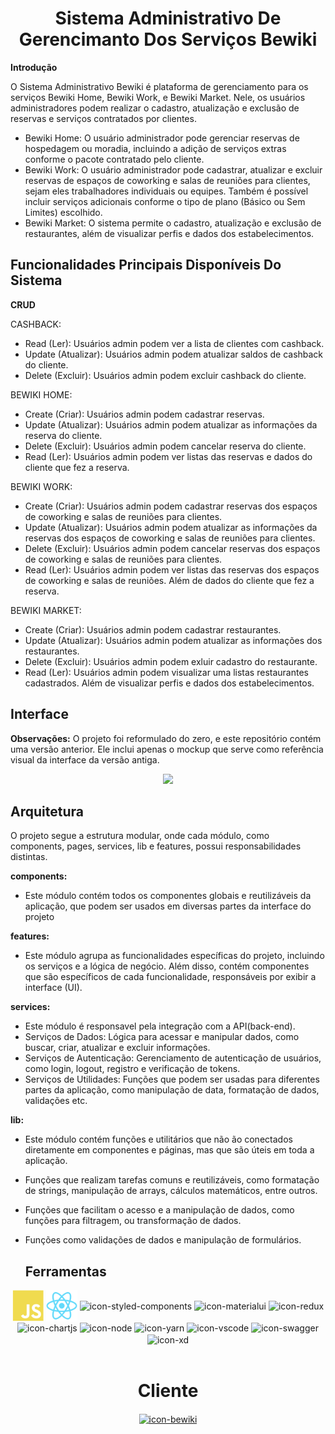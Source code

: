 <div align="center">
<h1>Sistema Administrativo De Gerencimanto Dos Serviços Bewiki</h1>
</div>

<strong>Introdução</strong>

O Sistema Administrativo Bewiki é plataforma de gerenciamento para os serviços Bewiki Home, Bewiki Work,  e Bewiki Market. Nele, os usuários administradores podem realizar o cadastro, atualização e exclusão de reservas e serviços contratados por clientes.

- Bewiki Home: O usuário administrador pode gerenciar reservas de hospedagem ou moradia, incluindo a adição de serviços extras conforme o pacote contratado pelo cliente.
- Bewiki Work: O usuário administrador pode cadastrar, atualizar e excluir reservas de espaços de coworking e salas de reuniões para clientes, sejam eles trabalhadores individuais ou equipes. Também é possível incluir serviços adicionais conforme o tipo de plano (Básico ou Sem Limites) escolhido.
- Bewiki Market: O sistema permite o cadastro, atualização e exclusão de restaurantes, além de visualizar perfis e dados dos estabelecimentos.

## Funcionalidades Principais Disponíveis Do Sistema
<strong>CRUD</strong>

CASHBACK:
* Read (Ler): Usuários admin podem ver a lista de clientes com cashback.
* Update (Atualizar): Usuários admin podem atualizar saldos de cashback do cliente.
* Delete (Excluir):  Usuários admin podem excluir  cashback do cliente.

BEWIKI HOME:
* Create (Criar): Usuários admin podem cadastrar reservas. 
* Update (Atualizar): Usuários admin podem atualizar as informações da reserva do cliente.
* Delete (Excluir): Usuários admin podem cancelar reserva do cliente.
* Read (Ler): Usuários admin podem ver listas das reservas e dados do cliente que fez a reserva. 

BEWIKI WORK:
* Create (Criar): Usuários admin podem cadastrar reservas dos espaços de coworking e salas de reuniões para clientes. 
* Update (Atualizar): Usuários admin podem atualizar as informações da reservas dos espaços de coworking e salas de reuniões para clientes.
* Delete (Excluir): Usuários admin podem cancelar reservas dos espaços de coworking e salas de reuniões para clientes.
* Read (Ler): Usuários admin podem ver listas das reservas dos espaços de coworking e salas de reuniões. Além de dados do cliente que fez a reserva.

BEWIKI MARKET:
* Create (Criar): Usuários admin podem cadastrar restaurantes. 
* Update (Atualizar): Usuários admin podem atualizar as informações dos restaurantes.
* Delete (Excluir): Usuários admin podem exluir cadastro do restaurante.
* Read (Ler): Usuários admin podem visualizar uma listas restaurantes cadastrados. Além de visualizar perfis e dados dos estabelecimentos. 

## Interface
<strong>Observações:</strong>
O projeto foi reformulado do zero, e este repositório contém uma versão anterior. Ele inclui apenas o mockup que serve como referência visual da interface da versão antiga.
<br/>
  <div align="center">
<a href="https://xd.adobe.com/view/1b6b9981-f0f6-49a1-b19f-61bfad1df347-4e38/screen/d061efae-7ea6-4297-9517-a9f09fd6b0f4?fullscreen" target="_blank">
  <img src="https://img.shields.io/badge/-xd mockup Bewiki-%237d0041?style=for-the-badge&logo=xd&logoColor=white">
</a>
  </div>

  ## Arquitetura
O projeto segue a estrutura modular, onde cada módulo, como components, pages, services, lib e features, possui responsabilidades distintas. 

<strong>components:</strong>
- Este módulo contém todos os componentes globais e reutilizáveis da aplicação, que podem ser usados em diversas partes da interface do projeto

<strong>features:</strong>
- Este módulo agrupa as funcionalidades específicas do projeto, incluindo os serviços e a lógica de negócio. Além disso, contém componentes que são específicos de cada funcionalidade, responsáveis por exibir a interface (UI).

<strong>services:</strong>
- Este módulo é responsavel pela integração com a API(back-end).
- Serviços de Dados: Lógica para acessar e manipular dados, como buscar, criar, atualizar e excluir informações.
- Serviços de Autenticação: Gerenciamento de autenticação de usuários, como login, logout, registro e verificação de tokens.
- Serviços de Utilidades: Funções que podem ser usadas para diferentes partes da aplicação, como manipulação de data, formatação de dados, validações etc.

<strong>lib:</strong>

- Este módulo contém funções e utilitários que não ão conectados diretamente em componentes e páginas, mas que são úteis em toda a aplicação.
- Funções que realizam tarefas comuns e reutilizáveis, como formatação de strings, manipulação de arrays, cálculos matemáticos, entre outros.
- Funções que facilitam o acesso e a manipulação de dados, como funções para filtragem, ou transformação de dados.
- Funções como validações de dados e manipulação de formulários.

  ## Ferramentas
<div style="display: inline_block">
  <div align="center">
  <img align="center" alt="icon-javascript" height="50" width="50" src="https://raw.githubusercontent.com/devicons/devicon/master/icons/javascript/javascript-plain.svg">
   <img align="center" alt="icon-react" height="50" width="50" src="https://raw.githubusercontent.com/devicons/devicon/master/icons/react/react-original.svg">
 <img align="center" alt="icon-styled-components" height="50" width="50" src="https://www.daggala.com/static/228867c3668e439101821568a8a03b54/ec333/sc.png">
  <img align="center" alt="icon-materialui" height="50" width="50" src="https://cdn.jsdelivr.net/gh/devicons/devicon@latest/icons/materialui/materialui-original.svg">
  <img align="center" alt="icon-redux" height="50" width="50" src="https://cdn.jsdelivr.net/gh/devicons/devicon@latest/icons/redux/redux-original.svg">
  <img align="center" alt="icon-chartjs" height="60" width="60" src="https://upload.wikimedia.org/wikipedia/commons/thumb/8/86/Chart.js_logo.svg/1024px-Chart.js_logo.svg.png">
 <img align="center" alt="icon-node" height="50" width="50" src="https://cdn.jsdelivr.net/gh/devicons/devicon@latest/icons/nodejs/nodejs-original.svg">
  <img align="center" alt="icon-yarn" height="50" width="50" src="https://cdn.jsdelivr.net/gh/devicons/devicon@latest/icons/yarn/yarn-original.svg" >
  <img align="center" alt="icon-vscode" height="50" width="50" src="https://cdn.jsdelivr.net/gh/devicons/devicon@latest/icons/vscode/vscode-original.svg" >
   <img align="center" alt="icon-swagger" height="50" width="50" src="https://cdn.jsdelivr.net/gh/devicons/devicon@latest/icons/swagger/swagger-original.svg">
   <img align="center" alt="icon-xd" height="50" width="50" src="https://cdn.jsdelivr.net/gh/devicons/devicon@latest/icons/xd/xd-original.svg">
  </div>
</div><br/>

<div align="center">
<h1>Cliente</h1>
</div>
  <div align="center">
<a href="https://bewiki.com.br/)" target="_blank">
   <img align="center" alt="icon-bewiki" height="150" width="150" src="https://media.licdn.com/dms/image/v2/C4D0BAQFn5CQM5tG5rA/company-logo_100_100/company-logo_100_100/0/1630504968102/bewikii_logo?e=2147483647&v=beta&t=5IeO5j__HhK-8qGPMC6MRDWafH61MEmMG8dIhtJqJAU">
</a>
  </div>
